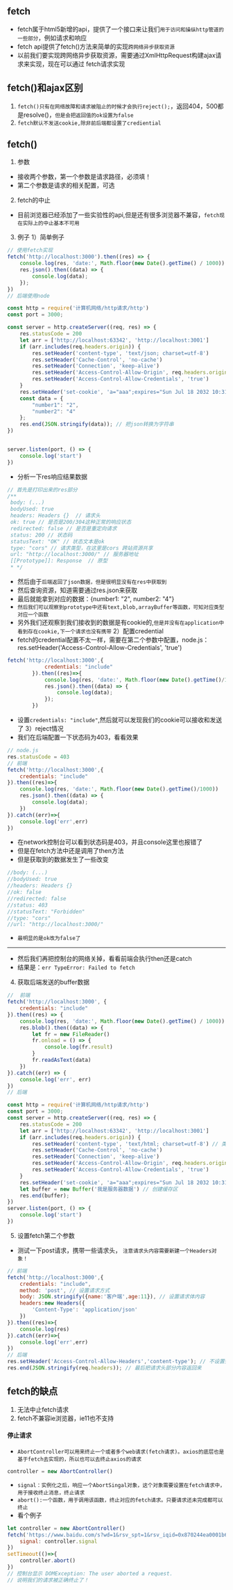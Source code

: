 ## fetch
* fetch属于html5新增的api，提供了一个接口来让我们`用于访问和操纵http管道的一些部分`，例如请求和响应
* fetch api提供了fetch()方法来简单的实现`跨网络异步获取资源`
* 以前我们要实现跨网络异步获取资源，需要通过XmlHttpRequest构建ajax请求来实现，现在可以通过 fetch请求实现

## fetch()和ajax区别
1. `fetch()只有在网络故障和请求被阻止的时候才会执行reject();`，返回404，500都是resolve()，`但是会把返回值的ok设置为false`
2. `fetch默认不发送cookie,除非前后端都设置了crediential`

## fetch()
1. 参数
* 接收两个参数，第一个参数是请求路径，必须填！
* 第二个参数是请求的相关配置，可选
2. fetch的中止
* 目前浏览器已经添加了一些实验性的api,但是还有很多浏览器不兼容，`fetch现在实际上的中止基本不可用`
3. 例子
1）简单例子

```javascript
// 使用fetch实现
fetch('http://localhost:3000').then((res) => {
    console.log(res, 'date:', Math.floor(new Date().getTime() / 1000))
    res.json().then((data) => {
        console.log(data);
    });
})
// 后端使用node

const http = require('计算机网络/http请求/http')
const port = 3000;

const server = http.createServer((req, res) => {
    res.statusCode = 200
    let arr = ['http://localhost:63342', 'http://localhost:3001']
    if (arr.includes(req.headers.origin)) {
        res.setHeader('content-type', 'text/json; charset=utf-8')
        res.setHeader('Cache-Control', 'no-cache')
        res.setHeader('Connection', 'keep-alive')
        res.setHeader('Access-Control-Allow-Origin', req.headers.origin) // req.headers.origin
        res.setHeader('Access-Control-Allow-Credentials', 'true')
    }
    res.setHeader('set-cookie', 'a="aaa";expires="Sun Jul 18 2032 10:31:45";domain=localhost')
    const data = {
        "number1": "2",
        "number2": "4"
    };
    res.end(JSON.stringify(data)); // 把json转换为字符串
})


server.listen(port, () => {
    console.log('start')
})

```
* 分析一下res响应结果数据
```javascript
// 首先是打印出来的res部分
/**
 body: (...)
 bodyUsed: true
 headers: Headers {}  // 请求头
 ok: true // 是否是200/304这种正常的响应状态
 redirected: false // 是否是重定向请求
 status: 200 // 状态码
 statusText: "OK" // 状态文本是ok
 type: "cors" // 请求类型，在这里是cors 跨站资源共享
 url: "http://localhost:3000/" // 服务器地址
 [[Prototype]]: Response  // 原型
 * */
```
* 然后由于`后端返回了json数据，但是很明显没有在res中获取到`
* 然后查询资源，知道需要通过res.json来获取
* 最后就能拿到对应的数据：{number1: "2", number2: "4"}
* `然后我们可以观察到prototype中还有text,blob,arrayBuffer等函数，可知对应类型对应一个函数`
* 另外我们还观察到我们接收到的数据是有cookie的,`但是并没有在application中看到存在cookie,下一个请求也没有携带`
2）配置credential
* fetch的credential配置不太一样，需要在第二个参数中配置，node.js：res.setHeader('Access-Control-Allow-Credentials', 'true')
```javascript
fetch('http://localhost:3000',{
            credentials: "include"
        }).then((res)=>{
            console.log(res, 'date:', Math.floor(new Date().getTime()/1000))
            res.json().then((data) => {
                console.log(data);
            });
        })
```
* 设置`credentials: "include"`,然后就可以发现我们的cookie可以接收和发送了
3）reject情况
* 我们在后端配置一下状态码为403，看看效果
```javascript
// node.js
res.statusCode = 403
// 前端
fetch('http://localhost:3000',{
    credentials: "include"
}).then((res)=>{
    console.log(res, 'date:', Math.floor(new Date().getTime()/1000))
    res.json().then((data) => {
        console.log(data);
    })
}).catch((err)=>{
    console.log('err',err)
})
```
* 在network控制台可以看到状态码是403，并且console这里也报错了
* 但是在fetch方法中还是调用了then方法
* 但是获取到的数据发生了一些改变
```javascript
//body: (...)
//bodyUsed: true
//headers: Headers {}
//ok: false
//redirected: false
//status: 403
//statusText: "Forbidden"
//type: "cors"
//url: "http://localhost:3000/"
```
* `最明显的是ok改为false了`
---
* 然后我们再把控制台的网络关掉，看看前端会执行then还是catch
* 结果是：`err TypeError: Failed to fetch`
4) 获取后端发送的buffer数据

```javascript
//  前端
fetch('http://localhost:3000', {
    credentials: "include"
}).then((res) => {
    console.log(res, 'date:', Math.floor(new Date().getTime() / 1000))
    res.blob().then((data) => {
        let fr = new FileReader()
        fr.onload = () => {
            console.log(fr.result)
        }
        fr.readAsText(data)
    })
}).catch((err) => {
    console.log('err', err)
})
// 后端

const http = require('计算机网络/http请求/http')
const port = 3000;
const server = http.createServer((req, res) => {
    res.statusCode = 200
    let arr = ['http://localhost:63342', 'http://localhost:3001']
    if (arr.includes(req.headers.origin)) {
        res.setHeader('content-type', 'text/html; charset=utf-8') // 类型为text/html
        res.setHeader('Cache-Control', 'no-cache')
        res.setHeader('Connection', 'keep-alive')
        res.setHeader('Access-Control-Allow-Origin', req.headers.origin) // req.headers.origin
        res.setHeader('Access-Control-Allow-Credentials', 'true')
    }
    res.setHeader('set-cookie', 'a="aaa";expires="Sun Jul 18 2032 10:31:45";domain=localhost')
    let buffer = new Buffer('我是服务器数据') // 创建缓存区
    res.end(buffer);
})
server.listen(port, () => {
    console.log('start')
})
```
5) 设置fetch第二个参数
* 测试一下post请求，携带一些请求头， `注意请求头内容需要新建一个Headers对象！`
```javascript
// 前端
fetch('http://localhost:3000',{
    credentials: "include",
    method: 'post', // 设置请求方式
    body: JSON.stringify({name:'客户端',age:11}), // 设置请求体内容
    headers:new Headers({
        'Content-Type': 'application/json'
    })
}).then((res)=>{
    console.log(res)
}).catch((err)=>{
    console.log('err',err)
})
// 后端
res.setHeader('Access-Control-Allow-Headers','content-type'); // 不设置会跨域。
res.end(JSON.stringify(req.headers)); // 最后把请求头部分内容返回来
```

## fetch的缺点
1. 无法中止fetch请求
2. fetch不兼容ie浏览器，ie11也不支持

#### 停止请求
* `AbortController可以用来终止一个或者多个web请求(fetch请求)。axios的底层也是基于fetch去实现的，所以也可以去终止axios的请求`
```js
controller = new AbortController()
```
* `signal：实例化之后，响应一个AbortSingal对象，这个对象需要设置在fetch请求中，用于接收终止消息，终止请求`
* `abort():一个函数，用于调用该函数，终止对应的fetch请求。只要请求还未完成都可以终止`
* 看个例子
```js
let controller = new AbortController()
fetch('https://www.baidu.com/s?wd=1&rsv_spt=1&rsv_iqid=0x870244ea0001b600&issp=1&f=8&rsv_bp=1&rsv_idx=2&ie=utf-8&tn=baiduhome_pg&rsv_dl=tb&rsv_enter=1&rsv_sug3=2&rsv_sug1=1&rsv_sug7=100&rsv_sug2=0&rsv_btype=i&prefixsug=1&rsp=5&inputT=728&rsv_sug4=803',{
    signal: controller.signal
})
setTimeout(()=>{
    controller.abort()
})
// 控制台显示 DOMException: The user aborted a request.
// 说明我们的请求被正确终止了！
```

















